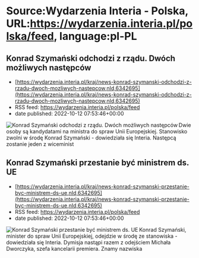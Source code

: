 # Source:Wydarzenia Interia - Polska, URL:https://wydarzenia.interia.pl/polska/feed, language:pl-PL

## Konrad Szymański odchodzi z rządu. Dwóch możliwych następców
 - [https://wydarzenia.interia.pl/kraj/news-konrad-szymanski-odchodzi-z-rzadu-dwoch-mozliwych-nastepcow,nId,6342695](https://wydarzenia.interia.pl/kraj/news-konrad-szymanski-odchodzi-z-rzadu-dwoch-mozliwych-nastepcow,nId,6342695)
 - RSS feed: https://wydarzenia.interia.pl/polska/feed
 - date published: 2022-10-12 07:53:46+00:00

<p><a href="https://wydarzenia.interia.pl/kraj/news-konrad-szymanski-odchodzi-z-rzadu-dwoch-mozliwych-nastepcow,nId,6342695"><img align="left" alt="Konrad Szymański odchodzi z rządu. Dwóch możliwych następców" src="https://i.iplsc.com/konrad-szymanski-odchodzi-z-rzadu-dwoch-mozliwych-nastepcow/000G6W82XVPT1QKM-C321.jpg" /></a>Dwie osoby są kandydatami na ministra do spraw Unii Europejskiej. Stanowisko zwolni w środę Konrad Szymański - dowiedziała się Interia. Następcą zostanie jeden z wiceminist

## Konrad Szymański przestanie być ministrem ds. UE
 - [https://wydarzenia.interia.pl/kraj/news-konrad-szymanski-przestanie-byc-ministrem-ds-ue,nId,6342695](https://wydarzenia.interia.pl/kraj/news-konrad-szymanski-przestanie-byc-ministrem-ds-ue,nId,6342695)
 - RSS feed: https://wydarzenia.interia.pl/polska/feed
 - date published: 2022-10-12 07:53:46+00:00

<p><a href="https://wydarzenia.interia.pl/kraj/news-konrad-szymanski-przestanie-byc-ministrem-ds-ue,nId,6342695"><img align="left" alt="Konrad Szymański przestanie być ministrem ds. UE" src="https://i.iplsc.com/konrad-szymanski-przestanie-byc-ministrem-ds-ue/000G6W82XVPT1QKM-C321.jpg" /></a>Konrad Szymański, minister do spraw Unii Europejskiej, odejdzie w środę ze stanowiska - dowiedziała się Interia. Dymisja nastąpi razem z odejściem Michała Dworczyka, szefa kancelarii premiera. Znamy nazwiska 


